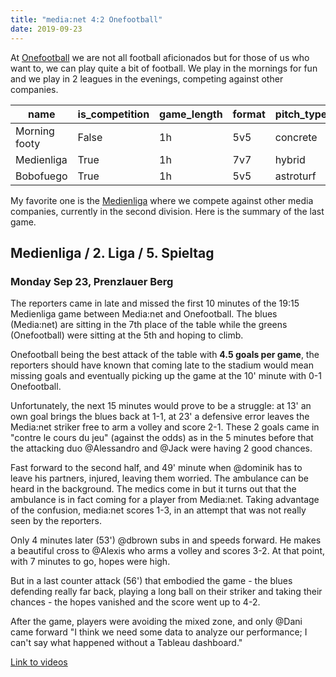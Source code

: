 ```yaml
---
title: "media:net 4:2 Onefootball"
date: 2019-09-23
---
```


At [Onefootball](https://company.onefootball.com/) we are not all football aficionados but for those of us who want to, we can play quite a bit of football.
We play in the mornings for fun and we play in 2 leagues in the evenings, competing against other companies.

| name          | is_competition | game_length | format | pitch_type | location | can_use_walls |
|---------------|----------------|-------------|--------|------------|----------|---------------|
| Morning footy | False          | 1h          | 5v5    | concrete   | outdoors | False         |
| Medienliga    | True           | 1h          | 7v7    | hybrid     | outdoors | False         |
| Bobofuego     | True           | 1h          | 5v5    | astroturf  | indoors  | True          |

My favorite one is the [Medienliga](http://www.medienkicker.org/) where we compete against other media companies, currently in the second division. Here is the summary of the last game.

## Medienliga / 2. Liga / 5. Spieltag

### Monday Sep 23, Prenzlauer Berg

The reporters came in late and missed the first 10 minutes of the 19:15 Medienliga game between Media:net and Onefootball. The blues (Media:net) are sitting in the 7th place of the table while the greens (Onefootball) were sitting at the 5th and hoping to climb.

Onefootball being the best attack of the table with **4.5 goals per game**, the reporters should have known that coming late to the stadium would mean missing goals and eventually picking up the game at the 10' minute with 0-1 Onefootball.

Unfortunately, the next 15 minutes would prove to be a struggle: at 13' an own goal brings the blues back at 1-1, at 23' a defensive error leaves the Media:net striker free to arm a volley and score 2-1. These 2 goals came in  "contre le cours du jeu" (against the odds) as in the 5 minutes before that the attacking duo @Alessandro and @Jack were having 2 good chances.

Fast forward to the second half, and 49' minute when @dominik has to leave his partners, injured, leaving them worried. The ambulance can be heard in the background. The medics come in but it turns out that the ambulance is in fact coming for a player from Media:net. Taking advantage of the confusion, media:net scores 1-3, in an attempt that was not really seen by the reporters.

Only 4 minutes later (53') @dbrown subs in and speeds forward. He makes a beautiful cross to @Alexis who arms a volley and scores 3-2. At that point, with 7 minutes to go, hopes were high.

But in a last counter attack (56') that embodied the game - the blues defending really far back, playing a long ball on their striker and taking their chances - the hopes vanished and the score went up to 4-2.

After the game, players were avoiding the mixed zone, and only @Dani came forward "I think we need some data to analyze our performance; I can't say what happened without a Tableau dashboard."

[Link to videos](https://photos.app.goo.gl/bCeMCVYia3Ea9nUM6)
